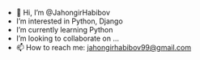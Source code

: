 - 👋 Hi, I’m @JahongirHabibov
- I’m interested in Python, Django
- I’m currently learning Python
- I’m looking to collaborate on ...
- 📫 How to reach me: jahongirhabibov99@gmail.com

<!---
JahongirHabibov/JahongirHabibov is a ✨ special ✨ repository because its `README.md` (this file) appears on your GitHub profile.
You can click the Preview link to take a look at your changes.
--->

